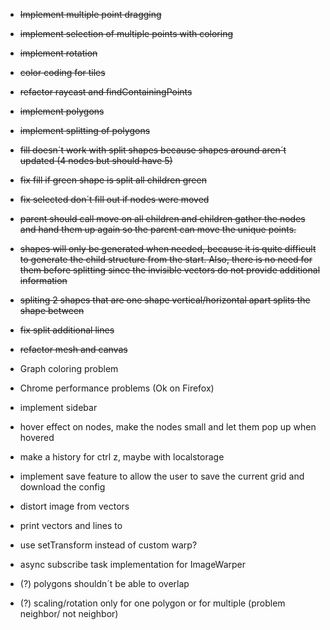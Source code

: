 * ~~Implement multiple point dragging~~
* ~~implement selection of multiple points with coloring~~
* ~~implement rotation~~
* ~~color coding for tiles~~
* ~~refactor raycast and findContainingPoints~~
* ~~implement polygons~~
* ~~implement splitting of polygons~~
* ~~fill doesn´t work with split shapes because shapes around aren´t updated (4 nodes but should have 5)~~
* ~~fix fill if green shape is split all children green~~
* ~~fix selected don´t fill out if nodes were moved~~
* ~~parent should call move on all children and children gather the nodes and hand them up again so the parent can move the unique points.~~
* ~~shapes will only be generated when needed, because it is quite difficult to generate the child structure from the start. Also, there is no need for them before splitting since the invisible vectors do not provide additional information~~
* ~~spliting 2 shapes that are one shape vertical/horizontal apart splits the shape between~~
* ~~fix split additional lines~~
* ~~refactor mesh and canvas~~
* Graph coloring problem
* Chrome performance problems (Ok on Firefox)
* implement sidebar
* hover effect on nodes, make the nodes small and let them pop up when hovered
* make a history for ctrl z, maybe with localstorage
* implement save feature to allow the user to save the current grid and download the config
* distort image from vectors
* print vectors and lines to 
* use setTransform instead of custom warp?
* async subscribe task implementation for ImageWarper

* (?) polygons shouldn´t be able to overlap
* (?) scaling/rotation only for one polygon or for multiple (problem neighbor/ not neighbor)